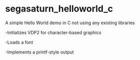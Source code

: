 # segasaturn_helloworld_c
A simple Hello World demo in C not using any existing libraries

-Initializes VDP2 for character-based graphics

-Loads a font

-Implements a printf-style output
